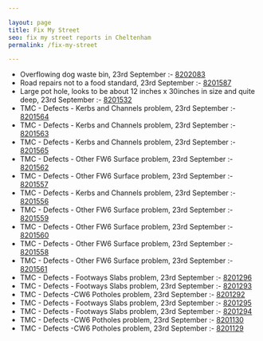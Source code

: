 ```yaml
---

layout: page
title: Fix My Street
seo: fix my street reports in Cheltenham
permalink: /fix-my-street

---
```


<!-- fix_marker starts -->

- Overflowing dog waste bin, 23rd September :- [8202083](https://www.fixmystreet.com/report/8202083)
- Road repairs not to a food standard, 23rd September :- [8201587](https://www.fixmystreet.com/report/8201587)
- Large pot hole, looks to be about 12 inches x 30inches in size and quite deep, 23rd September :- [8201532](https://www.fixmystreet.com/report/8201532)
- TMC - Defects - Kerbs and Channels problem, 23rd September :- [8201564](https://www.fixmystreet.com/report/8201564)
- TMC - Defects - Kerbs and Channels problem, 23rd September :- [8201563](https://www.fixmystreet.com/report/8201563)
- TMC - Defects - Kerbs and Channels problem, 23rd September :- [8201565](https://www.fixmystreet.com/report/8201565)
- TMC - Defects - Other FW6  Surface problem, 23rd September :- [8201562](https://www.fixmystreet.com/report/8201562)
- TMC - Defects - Other FW6  Surface problem, 23rd September :- [8201557](https://www.fixmystreet.com/report/8201557)
- TMC - Defects - Kerbs and Channels problem, 23rd September :- [8201556](https://www.fixmystreet.com/report/8201556)
- TMC - Defects - Other FW6  Surface problem, 23rd September :- [8201559](https://www.fixmystreet.com/report/8201559)
- TMC - Defects - Other FW6  Surface problem, 23rd September :- [8201560](https://www.fixmystreet.com/report/8201560)
- TMC - Defects - Other FW6  Surface problem, 23rd September :- [8201558](https://www.fixmystreet.com/report/8201558)
- TMC - Defects - Other FW6  Surface problem, 23rd September :- [8201561](https://www.fixmystreet.com/report/8201561)
- TMC - Defects - Footways Slabs problem, 23rd September :- [8201296](https://www.fixmystreet.com/report/8201296)
- TMC - Defects - Footways Slabs problem, 23rd September :- [8201293](https://www.fixmystreet.com/report/8201293)
- TMC - Defects -CW6 Potholes  problem, 23rd September :- [8201292](https://www.fixmystreet.com/report/8201292)
- TMC - Defects - Footways Slabs problem, 23rd September :- [8201295](https://www.fixmystreet.com/report/8201295)
- TMC - Defects - Footways Slabs problem, 23rd September :- [8201294](https://www.fixmystreet.com/report/8201294)
- TMC - Defects -CW6 Potholes  problem, 23rd September :- [8201130](https://www.fixmystreet.com/report/8201130)
- TMC - Defects -CW6 Potholes  problem, 23rd September :- [8201129](https://www.fixmystreet.com/report/8201129)

<!-- fix_marker ends -->